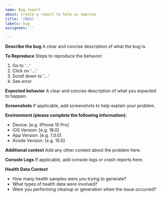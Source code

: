 ```yaml
---
name: Bug report
about: Create a report to help us improve
title: '[BUG] '
labels: bug
assignees: ''

---
```


**Describe the bug**
A clear and concise description of what the bug is.

**To Reproduce**
Steps to reproduce the behavior:
1. Go to '...'
2. Click on '....'
3. Scroll down to '....'
4. See error

**Expected behavior**
A clear and concise description of what you expected to happen.

**Screenshots**
If applicable, add screenshots to help explain your problem.

**Environment (please complete the following information):**
 - Device: [e.g. iPhone 15 Pro]
 - iOS Version: [e.g. 18.0]
 - App Version: [e.g. 1.0.0]
 - Xcode Version: [e.g. 15.0]

**Additional context**
Add any other context about the problem here.

**Console Logs**
If applicable, add console logs or crash reports here.

**Health Data Context**
- How many health samples were you trying to generate?
- What types of health data were involved?
- Were you performing cleanup or generation when the issue occurred?
